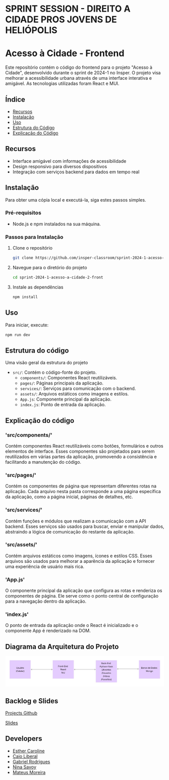 # SPRINT SESSION - DIREITO A CIDADE PROS JOVENS DE HELIÓPOLIS

# Acesso à Cidade - Frontend

Este repositório contém o código do frontend para o projeto "Acesso à Cidade", desenvolvido durante o sprint de 2024-1 no Insper. O projeto visa melhorar a acessibilidade urbana através de uma interface interativa e amigável. As tecnologias utilizadas foram React e MUI.

## Índice
- [Recursos](#recursos)
- [Instalação](#instalação)
- [Uso](#uso)
- [Estrutura do Código](#estrutura-do-código)
- [Explicação do Código](#explicação-do-código)


## Recursos
- Interface amigável com informações de acessibilidade
- Design responsivo para diversos dispositivos
- Integração com serviços backend para dados em tempo real

## Instalação
Para obter uma cópia local e executá-la, siga estes passos simples.

### Pré-requisitos
- Node.js e npm instalados na sua máquina.

### Passos para Instalação
1. Clone o repositório
    ```sh
    git clone https://github.com/insper-classroom/sprint-2024-1-acesso-a-cidade-2-front.git
    ```
2. Navegue para o diretório do projeto
    ```sh
    cd sprint-2024-1-acesso-a-cidade-2-front
    ```
3. Instale as dependências
    ```sh
    npm install
    ```

## Uso
Para iniciar, execute:
```sh
npm run dev
```

## Estrutura do código
Uma visão geral da estrutura do projeto

- `src/`: Contém o código-fonte do projeto.
  - `components/`: Componentes React reutilizáveis.
  - `pages/`: Páginas principais da aplicação.
  - `services/`: Serviços para comunicação com o backend.
  - `assets/`: Arquivos estáticos como imagens e estilos.
  - `App.js`: Componente principal da aplicação.
  - `index.js`: Ponto de entrada da aplicação.

## Explicação do código

### 'src/components/'
Contém componentes React reutilizáveis como botões, formulários e outros elementos de interface. Esses componentes são projetados para serem reutilizados em várias partes da aplicação, promovendo a consistência e facilitando a manutenção do código.

### 'src/pages/'
Contém os componentes de página que representam diferentes rotas na aplicação. Cada arquivo nesta pasta corresponde a uma página específica da aplicação, como a página inicial, páginas de detalhes, etc.

### 'src/services/'
Contém funções e módulos que realizam a comunicação com a API backend. Esses serviços são usados para buscar, enviar e manipular dados, abstraindo a lógica de comunicação do restante da aplicação.

### 'src/assets/'
Contém arquivos estáticos como imagens, ícones e estilos CSS. Esses arquivos são usados para melhorar a aparência da aplicação e fornecer uma experiência de usuário mais rica.

### 'App.js'
O componente principal da aplicação que configura as rotas e renderiza os componentes de página. Ele serve como o ponto central de configuração para a navegação dentro da aplicação.

### 'index.js'
O ponto de entrada da aplicação onde o React é inicializado e o componente App é renderizado na DOM.

## Diagrama da Arquitetura do Projeto

 ![Imagem diagrama](diagrama.jpeg)


## Backlog e Slides

[Projects Github](https://github.com/orgs/insper-classroom/projects/159/views/1)

[Slides](https://www.canva.com/design/DAGHXZyfqKQ/uEl6205QwkIEYVR2smDNqA/edit?utm_content=DAGHXZyfqKQ&utm_campaign=designshare&utm_medium=link2&utm_source=sharebutton)

## Developers

- [Esther Caroline](https://github.com/esthercaroline)
- [Caio Liberal](https://github.com/Caiolib)
- [Gabriel Rodrigues](https://github.com/rxdrigues)
- [Nina Savoy](https://github.com/ninasavoy)
- [Mateus Moreira](https://github.com/mmp052)



